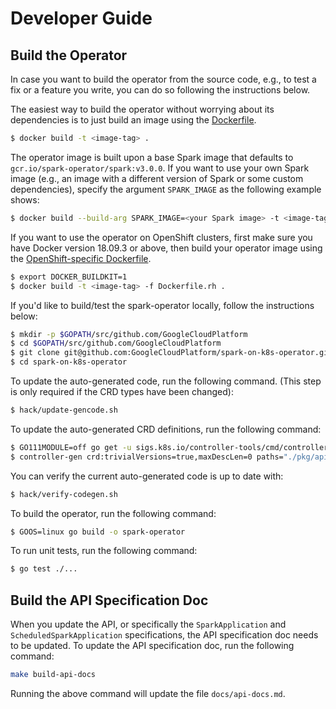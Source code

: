 # Developer Guide

## Build the Operator

In case you want to build the operator from the source code, e.g., to test a fix or a feature you write, you can do so following the instructions below.

The easiest way to build the operator without worrying about its dependencies is to just build an image using the [Dockerfile](../Dockerfile).

```bash
$ docker build -t <image-tag> .
```

The operator image is built upon a base Spark image that defaults to `gcr.io/spark-operator/spark:v3.0.0`. If you want to use your own Spark image (e.g., an image with a different version of Spark or some custom dependencies), specify the argument `SPARK_IMAGE` as the following example shows: 

```bash
$ docker build --build-arg SPARK_IMAGE=<your Spark image> -t <image-tag> .
```

If you want to use the operator on OpenShift clusters, first make sure you have Docker version 18.09.3 or above, then build your operator image using the [OpenShift-specific Dockerfile](../Dockerfile.rh).

```bash
$ export DOCKER_BUILDKIT=1
$ docker build -t <image-tag> -f Dockerfile.rh .
```

If you'd like to build/test the spark-operator locally, follow the instructions below:

```bash
$ mkdir -p $GOPATH/src/github.com/GoogleCloudPlatform
$ cd $GOPATH/src/github.com/GoogleCloudPlatform
$ git clone git@github.com:GoogleCloudPlatform/spark-on-k8s-operator.git
$ cd spark-on-k8s-operator
```

To update the auto-generated code, run the following command. (This step is only required if the CRD types have been changed):

```bash
$ hack/update-gencode.sh
```

To update the auto-generated CRD definitions, run the following command:

```bash
$ GO111MODULE=off go get -u sigs.k8s.io/controller-tools/cmd/controller-gen
$ controller-gen crd:trivialVersions=true,maxDescLen=0 paths="./pkg/apis/sparkoperator.k8s.io/v1beta2" output:crd:artifacts:config=./manifest/crds/
```

You can verify the current auto-generated code is up to date with:

```bash
$ hack/verify-codegen.sh
```

To build the operator, run the following command:

```bash
$ GOOS=linux go build -o spark-operator
```

To run unit tests, run the following command:

```bash
$ go test ./...
```

## Build the API Specification Doc

When you update the API, or specifically the `SparkApplication` and `ScheduledSparkApplication` specifications, the API specification doc needs to be updated. To update the API specification doc, run the following command:

```bash
make build-api-docs
```

Running the above command will update the file `docs/api-docs.md`.
